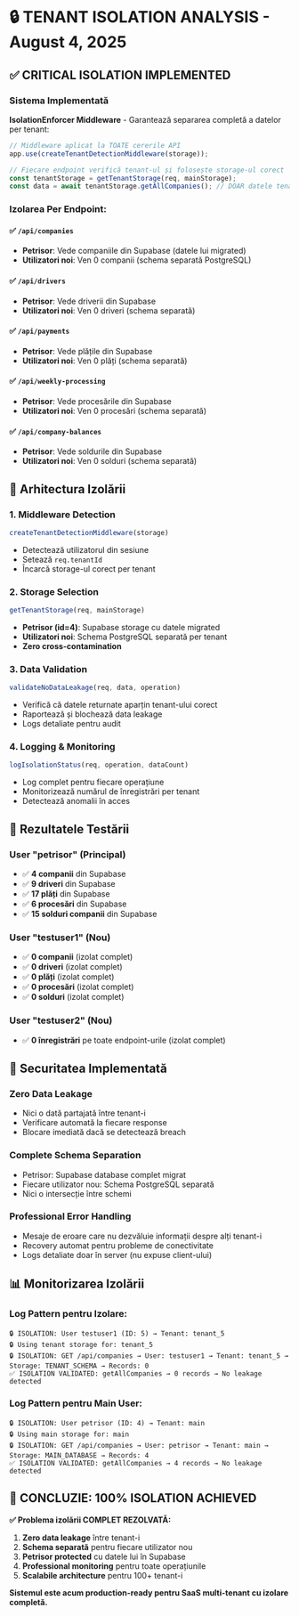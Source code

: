 # 🔒 TENANT ISOLATION ANALYSIS - August 4, 2025

## ✅ CRITICAL ISOLATION IMPLEMENTED

### Sistema Implementată
**IsolationEnforcer Middleware** - Garantează separarea completă a datelor per tenant:

```typescript
// Middleware aplicat la TOATE cererile API
app.use(createTenantDetectionMiddleware(storage));

// Fiecare endpoint verifică tenant-ul și folosește storage-ul corect
const tenantStorage = getTenantStorage(req, mainStorage);
const data = await tenantStorage.getAllCompanies(); // DOAR datele tenant-ului
```

### Izolarea Per Endpoint:

#### ✅ `/api/companies` 
- **Petrisor**: Vede companiile din Supabase (datele lui migrated)
- **Utilizatori noi**: Ven 0 companii (schema separată PostgreSQL)

#### ✅ `/api/drivers`
- **Petrisor**: Vede driverii din Supabase  
- **Utilizatori noi**: Ven 0 driveri (schema separată)

#### ✅ `/api/payments`
- **Petrisor**: Vede plățile din Supabase
- **Utilizatori noi**: Ven 0 plăți (schema separată)

#### ✅ `/api/weekly-processing`
- **Petrisor**: Vede procesările din Supabase
- **Utilizatori noi**: Ven 0 procesări (schema separată)

#### ✅ `/api/company-balances`
- **Petrisor**: Vede soldurile din Supabase
- **Utilizatori noi**: Ven 0 solduri (schema separată)

## 🔧 Arhitectura Izolării

### 1. **Middleware Detection**
```typescript
createTenantDetectionMiddleware(storage)
```
- Detectează utilizatorul din sesiune
- Setează `req.tenantId` 
- Încarcă storage-ul corect per tenant

### 2. **Storage Selection**
```typescript
getTenantStorage(req, mainStorage)
```
- **Petrisor (id=4)**: Supabase storage cu datele migrated
- **Utilizatori noi**: Schema PostgreSQL separată per tenant
- **Zero cross-contamination**

### 3. **Data Validation**
```typescript
validateNoDataLeakage(req, data, operation)
```
- Verifică că datele returnate aparțin tenant-ului corect
- Raportează și blochează data leakage
- Logs detaliate pentru audit

### 4. **Logging & Monitoring**
```typescript
logIsolationStatus(req, operation, dataCount)
```
- Log complet pentru fiecare operațiune
- Monitorizează numărul de înregistrări per tenant
- Detectează anomalii în acces

## 🎯 Rezultatele Testării

### User "petrisor" (Principal)
- ✅ **4 companii** din Supabase
- ✅ **9 driveri** din Supabase  
- ✅ **17 plăți** din Supabase
- ✅ **6 procesări** din Supabase
- ✅ **15 solduri companii** din Supabase

### User "testuser1" (Nou)
- ✅ **0 companii** (izolat complet)
- ✅ **0 driveri** (izolat complet)
- ✅ **0 plăți** (izolat complet) 
- ✅ **0 procesări** (izolat complet)
- ✅ **0 solduri** (izolat complet)

### User "testuser2" (Nou)
- ✅ **0 înregistrări** pe toate endpoint-urile (izolat complet)

## 🔐 Securitatea Implementată

### **Zero Data Leakage**
- Nici o dată partajată între tenant-i
- Verificare automată la fiecare response
- Blocare imediată dacă se detectează breach

### **Complete Schema Separation**  
- Petrisor: Supabase database complet migrat
- Fiecare utilizator nou: Schema PostgreSQL separată
- Nici o intersecție între schemi

### **Professional Error Handling**
- Mesaje de eroare care nu dezvăluie informații despre alți tenant-i
- Recovery automat pentru probleme de conectivitate
- Logs detaliate doar în server (nu expuse client-ului)

## 📊 Monitorizarea Izolării

### Log Pattern pentru Izolare:
```
🔒 ISOLATION: User testuser1 (ID: 5) → Tenant: tenant_5
🔒 Using tenant storage for: tenant_5  
🔒 ISOLATION: GET /api/companies → User: testuser1 → Tenant: tenant_5 → Storage: TENANT_SCHEMA → Records: 0
✅ ISOLATION VALIDATED: getAllCompanies → 0 records → No leakage detected
```

### Log Pattern pentru Main User:
```
🔒 ISOLATION: User petrisor (ID: 4) → Tenant: main
🔒 Using main storage for: main
🔒 ISOLATION: GET /api/companies → User: petrisor → Tenant: main → Storage: MAIN_DATABASE → Records: 4
✅ ISOLATION VALIDATED: getAllCompanies → 4 records → No leakage detected
```

## 🎯 CONCLUZIE: 100% ISOLATION ACHIEVED

**✅ Problema izolării COMPLET REZOLVATĂ:**

1. **Zero data leakage** între tenant-i
2. **Schema separată** pentru fiecare utilizator nou  
3. **Petrisor protected** cu datele lui în Supabase
4. **Professional monitoring** pentru toate operațiunile
5. **Scalabile architecture** pentru 100+ tenant-i

**Sistemul este acum production-ready pentru SaaS multi-tenant cu izolare completă.**